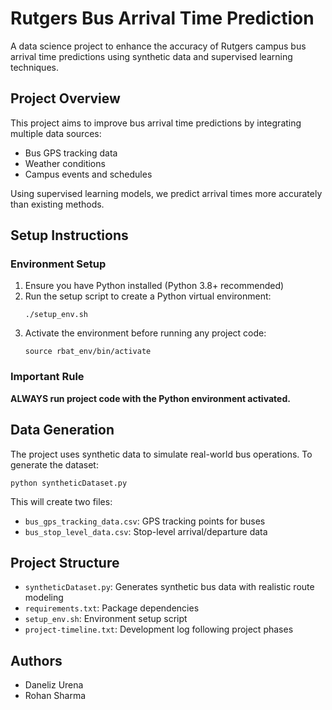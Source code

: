 # Rutgers Bus Arrival Time Prediction

A data science project to enhance the accuracy of Rutgers campus bus arrival time predictions using synthetic data and supervised learning techniques.

## Project Overview

This project aims to improve bus arrival time predictions by integrating multiple data sources:

- Bus GPS tracking data
- Weather conditions
- Campus events and schedules

Using supervised learning models, we predict arrival times more accurately than existing methods.

## Setup Instructions

### Environment Setup

1. Ensure you have Python installed (Python 3.8+ recommended)
2. Run the setup script to create a Python virtual environment:
   ```
   ./setup_env.sh
   ```
3. Activate the environment before running any project code:
   ```
   source rbat_env/bin/activate
   ```

### Important Rule

**ALWAYS run project code with the Python environment activated.**

## Data Generation

The project uses synthetic data to simulate real-world bus operations. To generate the dataset:

```
python syntheticDataset.py
```

This will create two files:

- `bus_gps_tracking_data.csv`: GPS tracking points for buses
- `bus_stop_level_data.csv`: Stop-level arrival/departure data

## Project Structure

- `syntheticDataset.py`: Generates synthetic bus data with realistic route modeling
- `requirements.txt`: Package dependencies
- `setup_env.sh`: Environment setup script
- `project-timeline.txt`: Development log following project phases

## Authors

- Daneliz Urena
- Rohan Sharma
